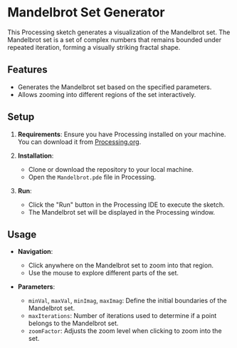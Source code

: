 # Mandelbrot Set Generator

This Processing sketch generates a visualization of the Mandelbrot set. The Mandelbrot set is a set of complex numbers that remains bounded under repeated iteration, forming a visually striking fractal shape.

## Features

- Generates the Mandelbrot set based on the specified parameters.
- Allows zooming into different regions of the set interactively.

## Setup

1. **Requirements**: Ensure you have Processing installed on your machine. You can download it from [Processing.org](https://processing.org/download/).

2. **Installation**:
   - Clone or download the repository to your local machine.
   - Open the `Mandelbrot.pde` file in Processing.

3. **Run**:
   - Click the "Run" button in the Processing IDE to execute the sketch.
   - The Mandelbrot set will be displayed in the Processing window.

## Usage

- **Navigation**:
  - Click anywhere on the Mandelbrot set to zoom into that region.
  - Use the mouse to explore different parts of the set.

- **Parameters**:
  - `minVal`, `maxVal`, `minImag`, `maxImag`: Define the initial boundaries of the Mandelbrot set.
  - `maxIterations`: Number of iterations used to determine if a point belongs to the Mandelbrot set.
  - `zoomFactor`: Adjusts the zoom level when clicking to zoom into the set.
